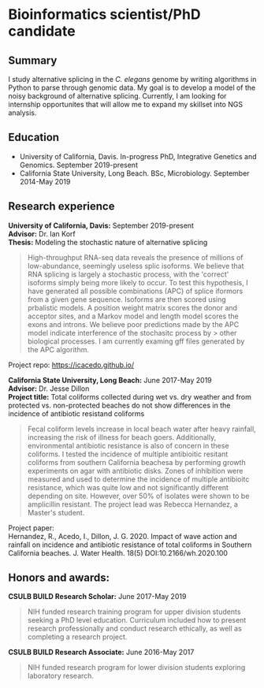 # Bioinformatics scientist/PhD candidate

## Summary
I study alternative splicing in the _C. elegans_ genome by writing algorithms in Python to parse through genomic data. My goal is to develop a model of the noisy background of alternative splicing. Currently, I am looking for internship opportunites that will allow me to expand my skillset into NGS analysis.

## Education
+ University of California, Davis. In-progress PhD, Integrative Genetics and Genomics. September 2019-present
+ California State University, Long Beach. BSc, Microbiology. September 2014-May 2019

## Research experience
__University of California, Davis:__ September 2019-present<br>
__Advisor:__ Dr. Ian Korf<br>
__Thesis:__ Modeling the stochastic nature of alternative splicing<br>

> High-throughput RNA-seq data reveals the presence of millions of low-abundance, seemingly useless splic isoforms. We believe that RNA splicing is largely a stochastic process, with the 'correct' isoforms simply being more likely to occur. To test this hypothesis, I have generated all possible combinations (APC) of splice iformors from a given gene sequence. Isoforms are then scored using prbalistic models. A position weight matrix scores the donor and acceptor sites, and a Markov model and length model scores the exons and introns. We believe poor predictions made by the APC model indicate interference of the stochasitc process by > other biological processes. I am currently examing gff files generated by the APC algorithm.

Project repo: https://icacedo.github.io/

__California State University, Long Beach:__ June 2017-May 2019<br>
__Advisor:__ Dr. Jesse Dillon<br>
__Project title:__ Total coliforms collected during wet vs. dry weather and from protected vs. non-protected beaches do not show differences in the incidence of antibiotic resistand coliforms<br>

> Fecal coliform levels increase in local beach water after heavy rainfall, increasing the risk of illness for beach goers. Additionally, environmental antibiotic resistance is also of concern in these coliforms. I tested the incidence of multiple antibioitic resitant coliforms from southern California beachesa by performing growth experiments on agar with antibiotic disks. Zones of inhibition were measured and used to determine the incidence of multiple antibioitc resistance, which was quite low and not significantly different depending on site. However, over 50% of isolates were shown to be amplicillin resistant. The project lead was Rebecca Hernandez, a Master's student.

Project paper:<br>
Hernandez, R., Acedo, I., Dillon, J. G. 2020. Impact of wave action and rainfall on incidence and antibiotic resistance of total coliforms in Southern California beaches. J. Water Health. 18(5) DOI:10.2166/wh.2020.100

## Honors and awards:
__CSULB BUILD Research Scholar:__ June 2017-May 2019
> NIH funded research training program for upper division students seeking a PhD level education. Curriculum included how to present research professionally and conduct research ethically, as well as completing a research project.

__CSULB BUILD Research Associate:__ June 2016-May 2017
> NIH funded research program for lower division students exploring laboratory research.


